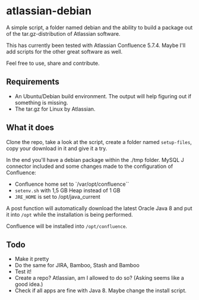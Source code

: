 # atlassian-debian

A simple script, a folder named debian and the ability to build a package out of the tar.gz-distribution of Atlassian software.

This has currently been tested with Atlassian Confluence 5.7.4.
Maybe I'll add scripts for the other great software as well.

Feel free to use, share and contribute.

## Requirements

* An Ubuntu/Debian build environment. The output will help figuring out if something is missing.
* The tar.gz for Linux by Atlassian.

## What it does

Clone the repo, take a look at the script, create a folder named `setup-files`, copy your download in it and give it a try.

In the end you'll have a debian package within the ./tmp folder. MySQL J connector included and some changes made to the configuration of Confluence:

* Confluence home set to `/var/opt/confluence``
* `setenv.sh` with 1,5 GB Heap instead of 1 GB
* `JRE_HOME` is set to /opt/java_current

A post function will automatically download the latest Oracle Java 8 and put it into `/opt` while the installation is being performed.

Confluence will be installed into `/opt/confluence`.

## Todo

* Make it pretty
* Do the same for JIRA, Bamboo, Stash and Bamboo
* Test it!
* Create a repo? Atlassian, am I allowed to do so? (Asking seems like a good idea.)
* Check if all apps are fine with Java 8. Maybe change the install script.